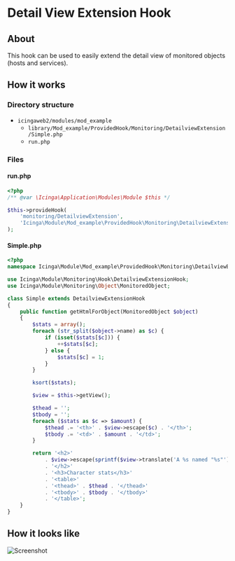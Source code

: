# <a id="detailviewextension"></a> Detail View Extension Hook

## About

This hook can be used to easily extend the detail view of monitored objects (hosts and services).

## How it works

### Directory structure

* `icingaweb2/modules/mod_example`
    * `library/Mod_example/ProvidedHook/Monitoring/DetailviewExtension/Simple.php`
    * `run.php`

### Files

#### run.php

```php
<?php
/** @var \Icinga\Application\Modules\Module $this */

$this->provideHook(
    'monitoring/DetailviewExtension',
    'Icinga\Module\Mod_example\ProvidedHook\Monitoring\DetailviewExtension\Simple'
);
```

#### Simple.php

```php
<?php
namespace Icinga\Module\Mod_example\ProvidedHook\Monitoring\DetailviewExtension;

use Icinga\Module\Monitoring\Hook\DetailviewExtensionHook;
use Icinga\Module\Monitoring\Object\MonitoredObject;

class Simple extends DetailviewExtensionHook
{
    public function getHtmlForObject(MonitoredObject $object)
    {
        $stats = array();
        foreach (str_split($object->name) as $c) {
            if (isset($stats[$c])) {
                ++$stats[$c];
            } else {
                $stats[$c] = 1;
            }
        }

        ksort($stats);

        $view = $this->getView();

        $thead = '';
        $tbody = '';
        foreach ($stats as $c => $amount) {
            $thead .= '<th>' . $view->escape($c) . '</th>';
            $tbody .= '<td>' . $amount . '</td>';
        }

        return '<h2>'
            . $view->escape(sprintf($view->translate('A %s named "%s"'), $object->getType(), $object->name))
            . '</h2>'
            . '<h3>Character stats</h3>'
            . '<table>'
            . '<thead>' . $thead . '</thead>'
            . '<tbody>' . $tbody . '</tbody>'
            . '</table>';
    }
}
```

## How it looks like

![Screenshot](res/detailviewextension-01.png)
